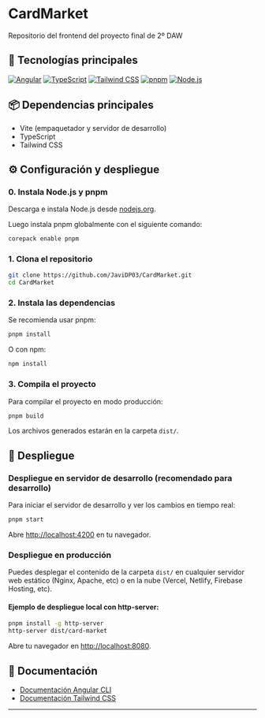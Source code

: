 # CardMarket

Repositorio del frontend del proyecto final de 2º DAW

## 🚀 Tecnologías principales
[![Angular](https://img.shields.io/badge/Angular-19-DD0031?logo=angular&logoColor=white)](https://angular.io/)
[![TypeScript](https://img.shields.io/badge/TypeScript-5.7.3-3178C6?logo=typescript&logoColor=white)](https://www.typescriptlang.org/)
[![Tailwind CSS](https://img.shields.io/badge/Tailwind_CSS-4.1.7-06B6D4?logo=tailwindcss&logoColor=white)](https://tailwindcss.com/)
[![pnpm](https://img.shields.io/badge/pnpm-10.11.0-222222?logo=pnpm&logoColor=yellow)](https://pnpm.io/)
[![Node.js](https://img.shields.io/badge/Node.js-22.15.0-339933?logo=node.js&logoColor=white)](https://nodejs.org/)

## 📦 Dependencias principales
- Vite (empaquetador y servidor de desarrollo)
- TypeScript
- Tailwind CSS

## ⚙️ Configuración y despliegue

### 0. Instala Node.js y pnpm

Descarga e instala Node.js desde [nodejs.org](https://nodejs.org/).

Luego instala pnpm globalmente con el siguiente comando:

```bash
corepack enable pnpm
```

### 1. Clona el repositorio

```bash
git clone https://github.com/JaviDP03/CardMarket.git
cd CardMarket
```

### 2. Instala las dependencias

Se recomienda usar pnpm:

```bash
pnpm install
```

O con npm:

```bash
npm install
```

### 3. Compila el proyecto

Para compilar el proyecto en modo producción:

```bash
pnpm build
```

Los archivos generados estarán en la carpeta `dist/`.

## 🚀 Despliegue

### Despliegue en servidor de desarrollo (recomendado para desarrollo)

Para iniciar el servidor de desarrollo y ver los cambios en tiempo real:

```bash
pnpm start
```

Abre [http://localhost:4200](http://localhost:4200) en tu navegador.

### Despliegue en producción

Puedes desplegar el contenido de la carpeta `dist/` en cualquier servidor web estático (Nginx, Apache, etc) o en la nube (Vercel, Netlify, Firebase Hosting, etc).

#### Ejemplo de despliegue local con http-server:

```bash
pnpm install -g http-server
http-server dist/card-market
```

Abre tu navegador en [http://localhost:8080](http://localhost:8080).

## 📖 Documentación

- [Documentación Angular CLI](https://angular.dev/tools/cli)
- [Documentación Tailwind CSS](https://tailwindcss.com/docs/installation)
---